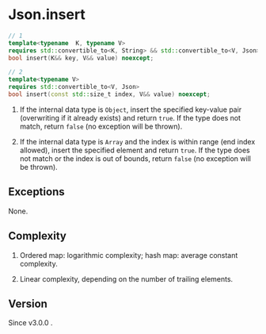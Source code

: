 # **Json.insert**

```cpp
// 1
template<typename  K, typename V>
requires std::convertible_to<K, String> && std::convertible_to<V, Json>
bool insert(K&& key, V&& value) noexcept;

// 2
template<typename V>
requires std::convertible_to<V, Json>
bool insert(const std::size_t index, V&& value) noexcept;
```

1. If the internal data type is `Object`, insert the specified key-value pair (overwriting if it already exists) and return `true`. If the type does not match, return `false` (no exception will be thrown).

2. If the internal data type is `Array` and the index is within range (end index allowed), insert the specified element and return `true`. If the type does not match or the index is out of bounds, return `false` (no exception will be thrown).

## Exceptions

None.

## Complexity

1. Ordered map: logarithmic complexity; hash map: average constant complexity.

2. Linear complexity, depending on the number of trailing elements.

## Version

Since v3.0.0 .

